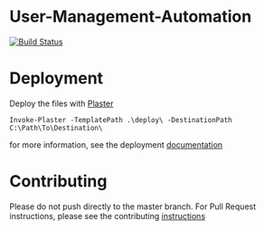 ﻿# User-Management-Automation

[![Build Status](https://crayondemo.visualstudio.com/User.Management.Automation/_apis/build/status/User.Management.Automation-CI)](https://crayondemo.visualstudio.com/User.Management.Automation/_build/latest?definitionId=1)

# Deployment
Deploy the files with [Plaster](https://github.com/PowerShell/Plaster)

```Invoke-Plaster -TemplatePath .\deploy\ -DestinationPath C:\Path\To\Destination\```

for more information, see the deployment [documentation](docs/deploy/deployment-with-plaster.md)

# Contributing
Please do not push directly to the master branch. For Pull Request instructions, please see the contributing [instructions](CONTRIBUTING.md)
